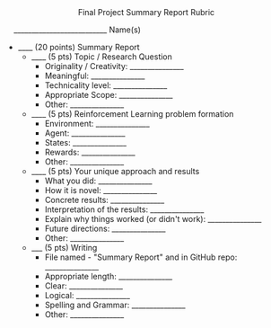 <center>Final Project Summary Report Rubric</center>

&nbsp;&nbsp;&nbsp;&nbsp;\_\_\_\_\_\_\_\_\_\_\_\_\_\_\_\_\_\_\_\_\_\_\_\_\_\_ Name(s)

- \_\_\_\_ (20 points) Summary Report 
    - \_\_\_\_ (5 pts) Topic / Research Question
        - Originality / Creativity: \_\_\_\_\_\_\_\_\_\_\_\_\_\_\_
        - Meaningful: \_\_\_\_\_\_\_\_\_\_\_\_\_\_\_
        - Technicality level: \_\_\_\_\_\_\_\_\_\_\_\_\_\_\_
        - Appropriate Scope: \_\_\_\_\_\_\_\_\_\_\_\_\_\_\_
        - Other: \_\_\_\_\_\_\_\_\_\_\_\_\_\_\_
    - \_\_\_\_ (5 pts) Reinforcement Learning problem formation
        + Environment: \_\_\_\_\_\_\_\_\_\_\_\_\_\_\_
        + Agent: \_\_\_\_\_\_\_\_\_\_\_\_\_\_\_ 
        + States: \_\_\_\_\_\_\_\_\_\_\_\_\_\_\_
        + Rewards: \_\_\_\_\_\_\_\_\_\_\_\_\_\_\_
         - Other: \_\_\_\_\_\_\_\_\_\_\_\_\_\_\_
    - \_\_\_\_ (5 pts) Your unique approach and results
        + What you did: \_\_\_\_\_\_\_\_\_\_\_\_\_\_\_
        + How it is novel: \_\_\_\_\_\_\_\_\_\_\_\_\_\_\_
        + Concrete results: \_\_\_\_\_\_\_\_\_\_\_\_\_\_\_
        + Interpretation of the results: \_\_\_\_\_\_\_\_\_\_\_\_\_\_\_ 
        + Explain why things worked (or didn't work): \_\_\_\_\_\_\_\_\_\_\_\_\_\_\_ 
        + Future directions: \_\_\_\_\_\_\_\_\_\_\_\_\_\_\_
        - Other: \_\_\_\_\_\_\_\_\_\_\_\_\_\_\_
    - \_\_\_ (5 pts) Writing
        + File named - "Summary Report" and in GitHub repo: \_\_\_\_\_\_\_\_\_\_\_\_\_\_\_
        - Appropriate length: \_\_\_\_\_\_\_\_\_\_\_\_\_\_\_
        - Clear: \_\_\_\_\_\_\_\_\_\_\_\_\_\_\_
        - Logical: \_\_\_\_\_\_\_\_\_\_\_\_\_\_\_
        - Spelling and Grammar: \_\_\_\_\_\_\_\_\_\_\_\_\_\_\_
        - Other: \_\_\_\_\_\_\_\_\_\_\_\_\_\_\_
